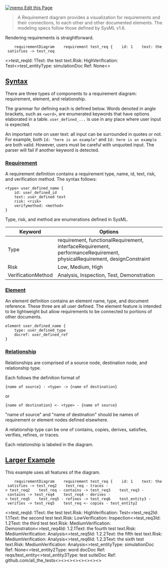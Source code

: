  [![memo](https://github.githubassets.com/images/icons/emoji/memo.png) Edit this Page](https://github.com/mermaid-js/mermaid/blob/develop/docs/requirementDiagram.md)

> A Requirement diagram provides a visualization for requirements and their connections, to each other and other documented elements. The modeling specs follow those defined by SysML v1.6.

Rendering requirements is straightforward.

```
    requirementDiagram    requirement test_req {    id: 1    text: the test text.    risk: high    verifymethod: test    }    element test_entity {    type: simulation    }    test_entity - satisfies -> test_req
```

<<Requirement>>test\_reqId: 1Text: the test text.Risk: HighVerification: Test<<Element>>test\_entityType: simulationDoc Ref: None<<satisfies>>

## [Syntax](https://mermaid-js.github.io/mermaid/#/requirementDiagram?id=syntax)

There are three types of components to a requirement diagram: requirement, element, and relationship.

The grammar for defining each is defined below. Words denoted in angle brackets, such as `<word>`, are enumerated keywords that have options elaborated in a table. `user_defined_...` is use in any place where user input is expected.

An important note on user text: all input can be surrounded in quotes or not. For example, both `Id: "here is an example"` and `Id: here is an example` are both valid. However, users must be careful with unquoted input. The parser will fail if another keyword is detected.

### [Requirement](https://mermaid-js.github.io/mermaid/#/requirementDiagram?id=requirement)

A requirement definition contains a requirement type, name, id, text, risk, and verification method. The syntax follows:

```
<type> user_defined_name {
    id: user_defined_id
    text: user_defined text
    risk: <risk>
    verifymethod: <method>
}
```

Type, risk, and method are enumerations defined in SysML.

| Keyword | Options |
| --- | --- |
| Type | requirement, functionalRequirement, interfaceRequirement, performanceRequirement, physicalRequirement, designConstraint |
| Risk | Low, Medium, High |
| VerificationMethod | Analysis, Inspection, Test, Demonstration |

### [Element](https://mermaid-js.github.io/mermaid/#/requirementDiagram?id=element)

An element definition contains an element name, type, and document reference. These three are all user defined. The element feature is intended to be lightweight but allow requirements to be connected to portions of other documents.

```
element user_defined_name {
    type: user_defined_type
    docref: user_defined_ref
}
```

### [Relationship](https://mermaid-js.github.io/mermaid/#/requirementDiagram?id=relationship)

Relationships are comprised of a source node, destination node, and relationship type.

Each follows the definition format of

```
{name of source} - <type> -> {name of destination}
```

or

```
{name of destination} <- <type> - {name of source}
```

"name of source" and "name of destination" should be names of requirement or element nodes defined elsewhere.

A relationship type can be one of contains, copies, derives, satisfies, verifies, refines, or traces.

Each relationship is labeled in the diagram.

## [Larger Example](https://mermaid-js.github.io/mermaid/#/requirementDiagram?id=larger-example)

This example uses all features of the diagram.

```
    requirementDiagram    requirement test_req {    id: 1    text: the test text.    risk: high    verifymethod: test    }    functionalRequirement test_req2 {    id: 1.1    text: the second test text.    risk: low    verifymethod: inspection    }    performanceRequirement test_req3 {    id: 1.2    text: the third test text.    risk: medium    verifymethod: demonstration    }    interfaceRequirement test_req4 {    id: 1.2.1    text: the fourth test text.    risk: medium    verifymethod: analysis    }    physicalRequirement test_req5 {    id: 1.2.2    text: the fifth test text.    risk: medium    verifymethod: analysis    }    designConstraint test_req6 {    id: 1.2.3    text: the sixth test text.    risk: medium    verifymethod: analysis    }    element test_entity {    type: simulation    }    element test_entity2 {    type: word doc    docRef: reqs/test_entity    }    element test_entity3 {    type: "test suite"    docRef: github.com/all_the_tests    }    test_entity - satisfies -> test_req2    test_req - traces -> test_req2    test_req - contains -> test_req3    test_req3 - contains -> test_req4    test_req4 - derives -> test_req5    test_req5 - refines -> test_req6    test_entity3 - verifies -> test_req5    test_req <- copies - test_entity2
```

<<Requirement>>test\_reqId: 1Text: the test text.Risk: HighVerification: Test<<Functional Requirement>>test\_req2Id: 1.1Text: the second test text.Risk: LowVerification: Inspection<<Performance Requirement>>test\_req3Id: 1.2Text: the third test text.Risk: MediumVerification: Demonstration<<Interface Requirement>>test\_req4Id: 1.2.1Text: the fourth test text.Risk: MediumVerification: Analysis<<Physical Requirement>>test\_req5Id: 1.2.2Text: the fifth test text.Risk: MediumVerification: Analysis<<Design Constraint>>test\_req6Id: 1.2.3Text: the sixth test text.Risk: MediumVerification: Analysis<<Element>>test\_entityType: simulationDoc Ref: None<<Element>>test\_entity2Type: word docDoc Ref: reqs/test\_entity<<Element>>test\_entity3Type: test suiteDoc Ref: github.com/all\_the\_tests<<satisfies>><<traces>><<contains>><<contains>><<derives>><<refines>><<verifies>><<copies>>